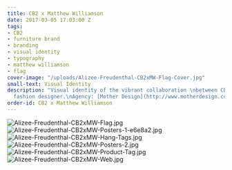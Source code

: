```yaml
---
title: CB2 x Matthew Williamson
date: 2017-03-05 17:03:00 Z
tags:
- CB2
- furniture brand
- branding
- visual identity
- typography
- matthew williamson
- flag
cover-image: "/uploads/Alizee-Freudenthal-CB2xMW-Flag-Cover.jpg"
small-text: Visual Identity
description: "Visual identity of the vibrant collaboration \nbetween CB2 and the British
  fashion designer.\nAgency: [Mother Design](http://www.motherdesign.com)."
order-id: CB2 x Matthew Williamson
---
```


![Alizee-Freudenthal-CB2xMW-Flag.jpg](/uploads/Alizee-Freudenthal-CB2xMW-Flag.jpg)![Alizee-Freudenthal-CB2xMW-Posters-1-e6e8a2.jpg](/uploads/Alizee-Freudenthal-CB2xMW-Posters-1-e6e8a2.jpg)![Alizee-Freudenthal-CB2xMW-Hang-Tags.jpg](/uploads/Alizee-Freudenthal-CB2xMW-Hang-Tags.jpg)![Alizee-Freudenthal-CB2xMW-Posters-2.jpg](/uploads/Alizee-Freudenthal-CB2xMW-Posters-2.jpg)![Alizee-Freudenthal-CB2xMW-Product-Tag.jpg](/uploads/Alizee-Freudenthal-CB2xMW-Product-Tag.jpg)![Alizee-Freudenthal-CB2xMW-Web.jpg](/uploads/Alizee-Freudenthal-CB2xMW-Web.jpg)